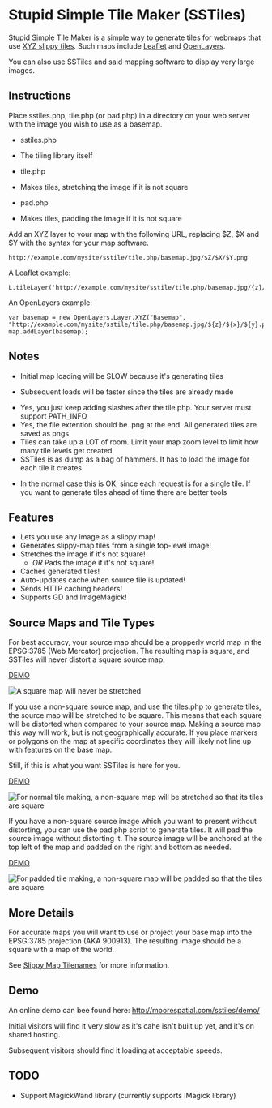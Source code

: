 Stupid Simple Tile Maker (SSTiles)
=======

Stupid Simple Tile Maker is a simple way to generate tiles for webmaps that use 
[XYZ slippy tiles](http://wiki.openstreetmap.org/wiki/Slippy_map_tilenames). Such 
maps include [Leaflet](http://leafletjs.com/) and [OpenLayers](http://openlayers.org/).

You can also use SSTiles and said mapping software to display very large images. 

Instructions
------------

Place sstiles.php, tile.php (or pad.php) in a directory on your web server with 
the image you wish to use as a basemap.

 * sstiles.php
  - The tiling library itself
 * tile.php 
  - Makes tiles, stretching the image if it is not square
 * pad.php
  - Makes tiles, padding the image if it is not square


Add an XYZ layer to your map with the following URL, replacing $Z, $X and $Y 
with the syntax for your map software.

    http://example.com/mysite/sstile/tile.php/basemap.jpg/$Z/$X/$Y.png


A Leaflet example:

    L.tileLayer('http://example.com/mysite/sstile/tile.php/basemap.jpg/{z}/{x}/{y}.png').addTo(map);


An OpenLayers example: 

    var basemap = new OpenLayers.Layer.XYZ("Basemap", "http://example.com/mysite/sstile/tile.php/basemap.jpg/${z}/${x}/${y}.png");
    map.addLayer(basemap);


Notes
-----
 * Initial map loading will be SLOW because it's generating tiles
  - Subsequent loads will be faster since the tiles are already made
 * Yes, you just keep adding slashes after the tile.php. Your server must support PATH_INFO
 * Yes, the file extention should be .png at the end. All generated tiles are saved as pngs
 * Tiles can take up a LOT of room. Limit your map zoom level to limit how many tile levels get created
 * SSTiles is as dump as a bag of hammers. It has to load the image for each tile it creates. 
  - In the normal case this is OK, since each request is for a single tile. If you want to generate tiles ahead of time there are better tools


Features
--------

 * Lets you use any image as a slippy map!
 * Generates slippy-map tiles from a single top-level image!
 * Stretches the image if it's not square!
    * *OR* Pads the image if it's not square!
 * Caches generated tiles!
 * Auto-updates cache when source file is updated!
 * Sends HTTP caching headers! 
 * Supports GD and ImageMagick!


Source Maps and Tile Types
--------------------------

For best accuracy, your source map should be a propperly world map in the 
EPSG:3785 (Web Mercator) projection. The resulting map is square, and SSTiles will 
never distort a square source map.

[DEMO](http://moorespatial.com/sstiles/demo/square.html)

![A square map will never be stretched](https://raw.github.com/stuporglue/sstiles/master/img/square.png)

If you use a non-square source map, and use the tiles.php to generate tiles, the
source map will be stretched to be square. This means that each square will be 
distorted when compared to your source map. Making a source map this way will 
work, but is not geographically accurate. If you place markers or polygons on the 
map at specific coordinates they will likely not line up with features on the base map.

Still, if this is what you want SSTiles is here for you. 

[DEMO](http://moorespatial.com/sstiles/demo/nonsquare.html)

![For normal tile making, a non-square map will be stretched so that its tiles are square](https://raw.github.com/stuporglue/sstiles/master/img/nonsquare.png)


If you have a non-square source image which you want to present without distorting, 
you can use the pad.php script to generate tiles. It will pad the source image 
without distorting it. The source image will be anchored at the top left of the 
map and padded on the right and bottom as needed.

[DEMO](http://moorespatial.com/sstiles/demo/document.html)

![For padded tile making, a non-square map will be padded so that the tiles are square](https://raw.github.com/stuporglue/sstiles/master/img/padded.png)

More Details
------------

For accurate maps you will want to use or project your base map into the EPSG:3785 
projection (AKA 900913). The resulting image should be a square with a map of the world.

See [Slippy Map Tilenames](http://wiki.openstreetmap.org/wiki/Slippy_map_tilenames) for more information.

Demo
----
An online demo can bee found here: http://moorespatial.com/sstiles/demo/

Initial visitors will find it very slow as it's cahe isn't built up yet, and it's on shared hosting.

Subsequent visitors should find it loading at acceptable speeds.


TODO
----
 * Support MagickWand library (currently supports IMagick library)
